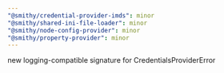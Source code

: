 ```yaml
---
"@smithy/credential-provider-imds": minor
"@smithy/shared-ini-file-loader": minor
"@smithy/node-config-provider": minor
"@smithy/property-provider": minor
---
```


new logging-compatible signature for CredentialsProviderError

